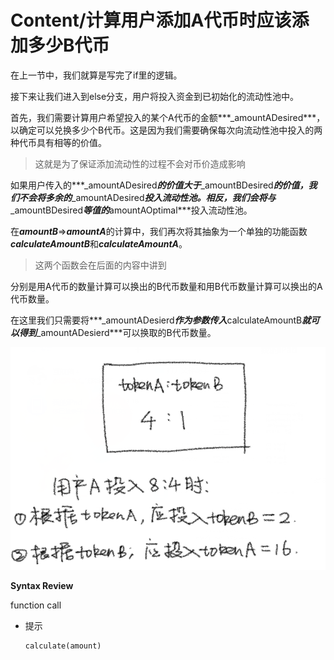 # Content/计算用户添加A代币时应该添加多少B代币

在上一节中，我们就算是写完了if里的逻辑。

接下来让我们进入到else分支，用户将投入资金到已初始化的流动性池中。

首先，我们需要计算用户希望投入的某个A代币的金额***_amountADesired***，以确定可以兑换多少个B代币。这是因为我们需要确保每次向流动性池中投入的两种代币具有相等的价值。

> 这就是为了保证添加流动性的过程不会对币价造成影响
> 

如果用户传入的***_amountADesired***的价值大于***_amountBDesired***的价值，我们不会将多余的***_amountADesired***投入流动性池。相反，我们会将与***_amountBDesired***等值的***amountAOptimal***投入流动性池。

在***amountB***⇒***amountA***的计算中，我们再次将其抽象为一个单独的功能函数***calculateAmountB***和***calculateAmountA***。

> 这两个函数会在后面的内容中讲到
> 

分别是用A代币的数量计算可以换出的B代币数量和用B代币数量计算可以换出的A代币数量。

在这里我们只需要将***_amountADesierd***作为参数传入***calculateAmountB***就可以得到***_amountADesierd***可以换取的B代币数量。

![Untitled](./img/2-1.png)

**Syntax Review**

function call

- 提示
    
    ```solidity
    calculate(amount)
    ```
    
